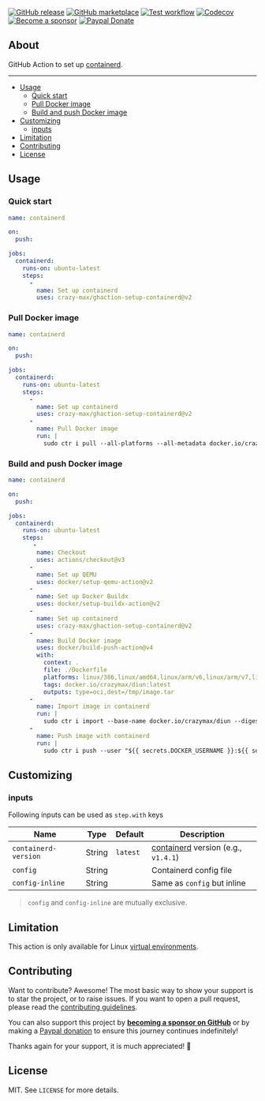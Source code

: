 [![GitHub release](https://img.shields.io/github/release/crazy-max/ghaction-setup-containerd.svg?style=flat-square)](https://github.com/crazy-max/ghaction-setup-containerd/releases/latest)
[![GitHub marketplace](https://img.shields.io/badge/marketplace-setup--containerd-blue?logo=github&style=flat-square)](https://github.com/marketplace/actions/setup-containerd)
[![Test workflow](https://img.shields.io/github/actions/workflow/status/crazy-max/ghaction-setup-containerd/test.yml?branch=master&label=test&logo=github&style=flat-square)](https://github.com/crazy-max/ghaction-setup-containerd/actions?workflow=test)
[![Codecov](https://img.shields.io/codecov/c/github/crazy-max/ghaction-setup-containerd?logo=codecov&style=flat-square)](https://codecov.io/gh/crazy-max/ghaction-setup-containerd)
[![Become a sponsor](https://img.shields.io/badge/sponsor-crazy--max-181717.svg?logo=github&style=flat-square)](https://github.com/sponsors/crazy-max)
[![Paypal Donate](https://img.shields.io/badge/donate-paypal-00457c.svg?logo=paypal&style=flat-square)](https://www.paypal.me/crazyws)

## About

GitHub Action to set up [containerd](https://github.com/containerd/containerd).

___

* [Usage](#usage)
  * [Quick start](#quick-start)
  * [Pull Docker image](#pull-docker-image)
  * [Build and push Docker image](#build-and-push-docker-image)
* [Customizing](#customizing)
  * [inputs](#inputs)
* [Limitation](#limitation)
* [Contributing](#contributing)
* [License](#license)

## Usage

### Quick start

```yaml
name: containerd

on:
  push:

jobs:
  containerd:
    runs-on: ubuntu-latest
    steps:
      -
        name: Set up containerd
        uses: crazy-max/ghaction-setup-containerd@v2
```

### Pull Docker image

```yaml
name: containerd

on:
  push:

jobs:
  containerd:
    runs-on: ubuntu-latest
    steps:
      -
        name: Set up containerd
        uses: crazy-max/ghaction-setup-containerd@v2
      -
        name: Pull Docker image
        run: |
          sudo ctr i pull --all-platforms --all-metadata docker.io/crazymax/diun:latest
```

### Build and push Docker image

```yaml
name: containerd

on:
  push:

jobs:
  containerd:
    runs-on: ubuntu-latest
    steps:
       -
        name: Checkout
        uses: actions/checkout@v3
      -
        name: Set up QEMU
        uses: docker/setup-qemu-action@v2
      -
        name: Set up Docker Buildx
        uses: docker/setup-buildx-action@v2
      -
        name: Set up containerd
        uses: crazy-max/ghaction-setup-containerd@v2
      -
        name: Build Docker image
        uses: docker/build-push-action@v4
        with:
          context: .
          file: ./Dockerfile
          platforms: linux/386,linux/amd64,linux/arm/v6,linux/arm/v7,linux/arm64,linux/ppc64le,linux/s390x
          tags: docker.io/crazymax/diun:latest
          outputs: type=oci,dest=/tmp/image.tar
      -
        name: Import image in containerd
        run: |
          sudo ctr i import --base-name docker.io/crazymax/diun --digests --all-platforms /tmp/image.tar
      -
        name: Push image with containerd
        run: |
          sudo ctr i push --user "${{ secrets.DOCKER_USERNAME }}:${{ secrets.DOCKER_PASSWORD }}" docker.io/crazymax/diun:latest
```

## Customizing

### inputs

Following inputs can be used as `step.with` keys

| Name                 | Type     | Default  | Description                                                                     |
|----------------------|----------|----------|---------------------------------------------------------------------------------|
| `containerd-version` | String   | `latest` | [containerd](https://github.com/containerd/containerd) version (e.g., `v1.4.1`) |
| `config`             | String   |          | Containerd config file                                                          |
| `config-inline`      | String   |          | Same as `config` but inline                                                     |

> `config` and `config-inline` are mutually exclusive.

## Limitation

This action is only available for Linux [virtual environments](https://help.github.com/en/articles/virtual-environments-for-github-actions#supported-virtual-environments-and-hardware-resources).

## Contributing

Want to contribute? Awesome! The most basic way to show your support is to star the project, or to raise issues. If
you want to open a pull request, please read the [contributing guidelines](.github/CONTRIBUTING.md).

You can also support this project by [**becoming a sponsor on GitHub**](https://github.com/sponsors/crazy-max) or by
making a [Paypal donation](https://www.paypal.me/crazyws) to ensure this journey continues indefinitely!

Thanks again for your support, it is much appreciated! :pray:

## License

MIT. See `LICENSE` for more details.

